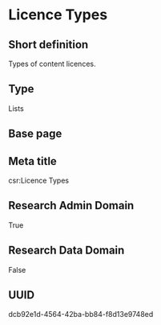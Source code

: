 # Licence Types
## Short definition
Types of content licences.
## Type
Lists
## Base page
[](https://github.com/EuroCRIS/CASRAI-Dictionairies/blob/main/Objects/.md)
## Meta title
csr:Licence Types
## Research Admin Domain
True
## Research Data Domain
False
## UUID
dcb92e1d-4564-42ba-bb84-f8d13e9748ed
